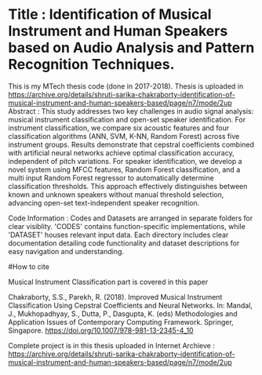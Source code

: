 
# Title  : Identification of Musical Instrument and Human Speakers based on Audio Analysis and Pattern Recognition Techniques. 

This is my MTech thesis code (done in 2017-2018). Thesis is uploaded in https://archive.org/details/shruti-sarika-chakraborty-identification-of-musical-instrument-and-human-speakers-based/page/n7/mode/2up
Abstract : This study addresses two key challenges in 
audio signal analysis: musical instrument classification 
and open-set speaker identification. For instrument 
classification, we compare six acoustic features and 
four classification algorithms (ANN, SVM, K-NN, 
Random Forest) across five instrument groups. Results 
demonstrate that cepstral coefficients combined with 
artificial neural networks achieve optimal classification 
accuracy, independent of pitch variations. For speaker 
identification, we develop a novel system using MFCC 
features, Random Forest classification, and a multi
input Random Forest regressor to automatically 
determine classification thresholds. This approach 
effectively distinguishes between known and unknown 
speakers without manual threshold selection, 
advancing open-set text-independent speaker 
recognition. 

Code Information :  Codes and Datasets are arranged in separate folders for clear visiblity.
'CODES' contains function-specific implementations, while 'DATASET' houses relevant input data. 
Each directory includes clear documentation detailing code functionality and dataset descriptions for easy navigation and understanding.

#How to cite

Musical Instrument Classification part is covered in this paper

Chakraborty, S.S., Parekh, R. (2018). Improved Musical Instrument Classification Using Cepstral Coefficients and Neural Networks. In: Mandal, J., Mukhopadhyay, S., Dutta, P., Dasgupta, K. (eds) Methodologies and Application Issues of Contemporary Computing Framework. Springer, Singapore. https://doi.org/10.1007/978-981-13-2345-4_10

Complete project is in this thesis uploaded in Internet Archieve :  https://archive.org/details/shruti-sarika-chakraborty-identification-of-musical-instrument-and-human-speakers-based/page/n7/mode/2up
 
